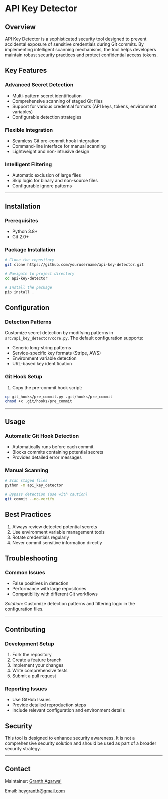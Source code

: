 [//]: # (i sometimes mistakenly push my API keys onto github without adding it onto gitignore file. Since it;s really tough to clean the commit history and remove it from github, i have planned to make a python api detection tool which warns me if i accidentally add a file with any sensitive api key info to git bash on the terminal itself.)

# API Key Detector

## Overview

API Key Detector is a sophisticated security tool designed to prevent accidental exposure of sensitive credentials during Git commits. By implementing intelligent scanning mechanisms, the tool helps developers maintain robust security practices and protect confidential access tokens.

## Key Features

### Advanced Secret Detection
- Multi-pattern secret identification
- Comprehensive scanning of staged Git files
- Support for various credential formats (API keys, tokens, environment variables)
- Configurable detection strategies

### Flexible Integration
- Seamless Git pre-commit hook integration
- Command-line interface for manual scanning
- Lightweight and non-intrusive design

### Intelligent Filtering
- Automatic exclusion of large files
- Skip logic for binary and non-source files
- Configurable ignore patterns

---
## Installation

### Prerequisites
- Python 3.8+
- Git 2.0+

### Package Installation
```bash
# Clone the repository
git clone https://github.com/yourusername/api-key-detector.git

# Navigate to project directory
cd api-key-detector

# Install the package
pip install .
```

## Configuration

### Detection Patterns
Customize secret detection by modifying patterns in `src/api_key_detector/core.py`. The default configuration supports:
- Generic long-string patterns
- Service-specific key formats (Stripe, AWS)
- Environment variable detection
- URL-based key identification

### Git Hook Setup
1. Copy the pre-commit hook script:
```bash
cp git_hooks/pre_commit.py .git/hooks/pre_commit
chmod +x .git/hooks/pre_commit
```

---
## Usage

### Automatic Git Hook Detection
- Automatically runs before each commit
- Blocks commits containing potential secrets
- Provides detailed error messages

### Manual Scanning
```bash
# Scan staged files
python -m api_key_detector

# Bypass detection (use with caution)
git commit --no-verify
```

## Best Practices

1. Always review detected potential secrets
2. Use environment variable management tools
3. Rotate credentials regularly
4. Never commit sensitive information directly

## Troubleshooting

### Common Issues
- False positives in detection
- Performance with large repositories
- Compatibility with different Git workflows

*Solution*: Customize detection patterns and filtering logic in the configuration files.

---
## Contributing

### Development Setup
1. Fork the repository
2. Create a feature branch
3. Implement your changes
4. Write comprehensive tests
5. Submit a pull request

### Reporting Issues
- Use GitHub Issues
- Provide detailed reproduction steps
- Include relevant configuration and environment details

## Security

This tool is designed to enhance security awareness. It is not a comprehensive security solution and should be used as part of a broader security strategy.

---
## Contact

Maintainer: [Granth Agarwal](https://gtithub.com/hey-granth)

Email: [heygranth@gmail.com](mailto:heygranth@gmail.com)